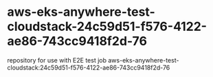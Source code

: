 # aws-eks-anywhere-test-cloudstack-24c59d51-f576-4122-ae86-743cc9418f2d-76
repository for use with E2E test job aws-eks-anywhere-test-cloudstack:24c59d51-f576-4122-ae86-743cc9418f2d-76
